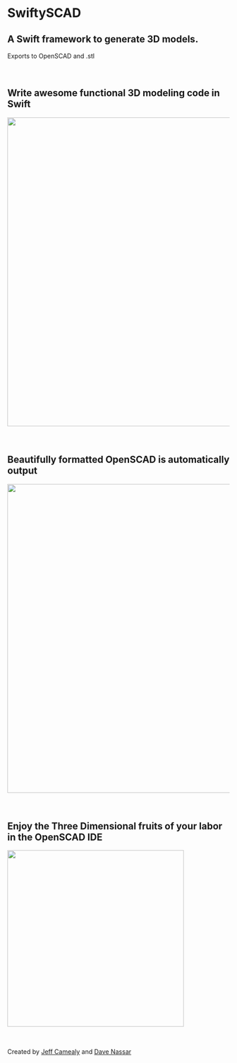 # SwiftySCAD
## A Swift framework to generate 3D models.  
Exports to OpenSCAD and .stl
<br><br><br>

## Write awesome functional 3D modeling code in Swift  

<img src="https://github.com/bearMountain/SwiftySCAD/blob/dev/GitResources/SwiftCode.png" width="700">  
<br><br><br>

## Beautifully formatted OpenSCAD is automatically output  

<img src="https://github.com/bearMountain/SwiftySCAD/blob/dev/GitResources/SCADCode.png" width="700">
<br><br><br>

## Enjoy the Three Dimensional fruits of your labor in the OpenSCAD IDE  

<img src="https://github.com/bearMountain/SwiftySCAD/blob/dev/GitResources/RenderedTire.png" width="400">
<br><br><br>


Created by [Jeff Camealy](https://itunes.apple.com/us/podcast/drawing-connections-podcast/id1131974120?mt=2) and [Dave Nassar](https://www.linkedin.com/in/davidnassar)

